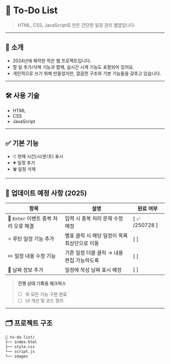 # 📝 To-Do List

> HTML, CSS, JavaScript로 만든 간단한 일정 관리 웹앱입니다.

---

## 📌 소개

- 2024년에 제작한 작은 웹 프로젝트입니다.
- 할 일 추가/삭제 기능과 함께, 실시간 시계 기능도 포함되어 있어요.
- 개인적으로 쓰기 위해 만들었지만, 깔끔한 구조와 기본 기능들을 갖추고 있습니다.

---

## 🛠 사용 기술

- HTML
- CSS
- JavaScript

---

## ✅ 기본 기능

- ⏱ 현재 시간(시/분/초) 표시
- ➕ 일정 추가
- 🗑️ 일정 삭제

---

## 🔄 업데이트 예정 사항 (2025)

| 항목                                  | 설명                                          | 완료 여부      |
| ------------------------------------- | --------------------------------------------- | -------------- |
| 🐛 `Enter` 이벤트 중복 처리 오류 해결 | 입력 시 중복 처리 문제 수정 예정              | [ ✅ /250728 ] |
| ⭐ 루틴 일정 기능 추가                | 별표 클릭 시 해당 일정이 목록 최상단으로 이동 | [ ]            |
| ✏️ 일정 내용 수정 기능                | 기존 일정 더블 클릭 → 내용 편집 가능하도록    | [ ]            |
| 📆 날짜 정보 추가                     | 일정에 작성 날짜 표시 예정                    | [ ]            |

> **진행 상태 기록용 체크박스**
>
> - [ ] 위 모든 기능 구현 완료
> - [ ] UI 개선 및 코드 정리

---

## 🗂 프로젝트 구조

```bash
📁 to-do-list/
├── index.html
├── style.css
└── script.js
└── images
```

